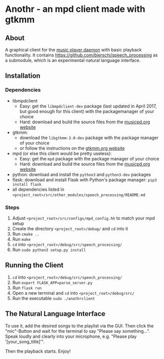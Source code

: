 # Anothr - an mpd client made with gtkmm  

## About

A graphical client for the [music player daemon](https://www.musicpd.org "mpd homepage") with basic playback functionality.
It contains https://github.com/bierschi/speech_processing as a submodule, which is an experimental natural language interface.


## Installation

### Dependencies

* libmpdclient 
    * Easy: get the `libmpdclient-dev` package (last updated in April 2017, but good enough for this client) with the packagemanager of your choice
    * Hard: download and build the source files from the [musicpd.org website](https://www.musicpd.org/download/libmpdclient/ "mpd libmpdclient download section")
* gtkmm:
    * download the `libgtkmm-3.0-dev` package with the package manager of your choice
    * or follow the instructions on the [gtkmm.org website](https://www.gtkmm.org/en/download.html "gtkmm download section")
* mpd (or else this client would be pretty useless):
    * Easy: get the `mpd` package with the package manager of your choice
    * Hard: download and build the source files from the [musicpd.org website](https://www.musicpd.org/download/mpd/ "mpd download section")
* python: download and install the `python3` and `python3-dev` packages
* flask: download and install Flask with Python's package manager: `pip3 install flask`
* all dependencies listed in `<project_root>/src/other_modules/speech_processing/README.md`

### Steps

1. Adjust `<project_root>/src/configs/mpd_config.hh` to match your mpd setup
2. Create the directory `<project_root>/debug/` and `cd` into it
3. Run `cmake ..`
4. Run `make`
5. `cd` into `<project_root>/debug/src/speech_processing/`
6. Run `sudo python3 setup.py install` 


## Running the Client

1. `cd` into `<project_root>/debug/src/speech_processing/`
2. Run `export FLASK_APP=parse_server.py`
3. Run `flask run`
4. Open a new terminal and `cd` into `<project_root>/debug/src/`
5. Run the executable `sudo ./anothrclient` 


## The Natural Language Interface

To use it, add the desired songs to the playlist via the GUI. Then click the "mic"-Button and wait for the terminal to say "Please say something...". Speak loudly and clearly into your microphone, e.g. "Please play '[your_song_title]'".

Then the playback starts. Enjoy!